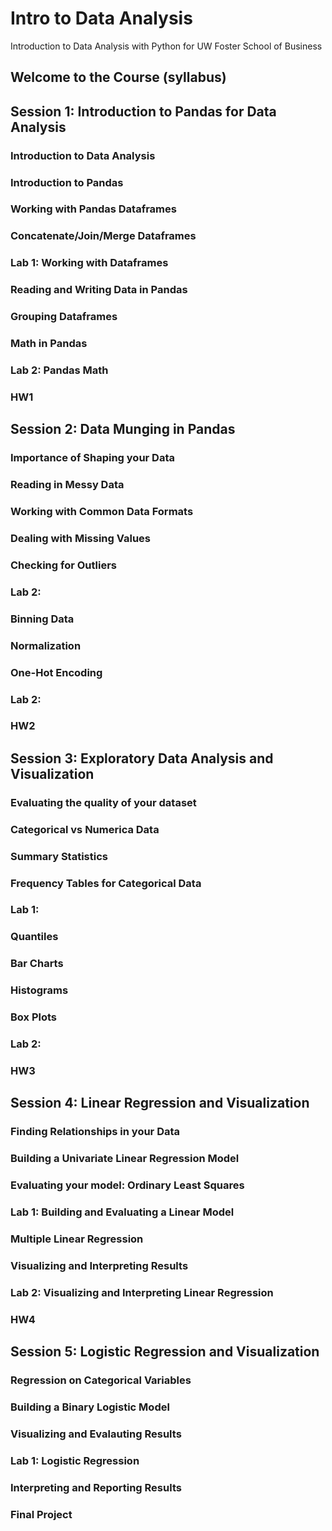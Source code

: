 # Intro to Data Analysis
Introduction to Data Analysis with Python for UW Foster School of Business

## Welcome to the Course (syllabus)

## Session 1: Introduction to Pandas for Data Analysis
### Introduction to Data Analysis 
### Introduction to Pandas
### Working with Pandas Dataframes
### Concatenate/Join/Merge Dataframes 
### Lab 1: Working with Dataframes
### Reading and Writing Data in Pandas
### Grouping Dataframes
### Math in Pandas
### Lab 2: Pandas Math
### HW1

## Session 2: Data Munging in Pandas
### Importance of Shaping your Data
### Reading in Messy Data
### Working with Common Data Formats
### Dealing with Missing Values
### Checking for Outliers
### Lab 2: 
### Binning Data
### Normalization
### One-Hot Encoding
### Lab 2: 
### HW2

## Session 3: Exploratory Data Analysis and Visualization
### Evaluating the quality of your dataset
### Categorical vs Numerica Data
### Summary Statistics
### Frequency Tables for Categorical Data
### Lab 1: 
### Quantiles
### Bar Charts
### Histograms
### Box Plots
### Lab 2: 
### HW3

## Session 4: Linear Regression and Visualization
### Finding Relationships in your Data
### Building a Univariate Linear Regression Model 
### Evaluating your model: Ordinary Least Squares
### Lab 1: Building and Evaluating a Linear Model
### Multiple Linear Regression
### Visualizing and Interpreting Results
### Lab 2: Visualizing and Interpreting Linear Regression
### HW4

## Session 5: Logistic Regression and Visualization
### Regression on Categorical Variables
### Building a Binary Logistic Model
### Visualizing and Evalauting Results
### Lab 1: Logistic Regression
### Interpreting and Reporting Results
### 
### Final Project